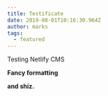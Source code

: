 ```yaml
---
title: Testificate
date: 2019-08-01T10:16:30.964Z
author: marks
tags:
  - featured
---
```

Testing Netlify CMS

**Fancy formatting**

**and shiz.**
